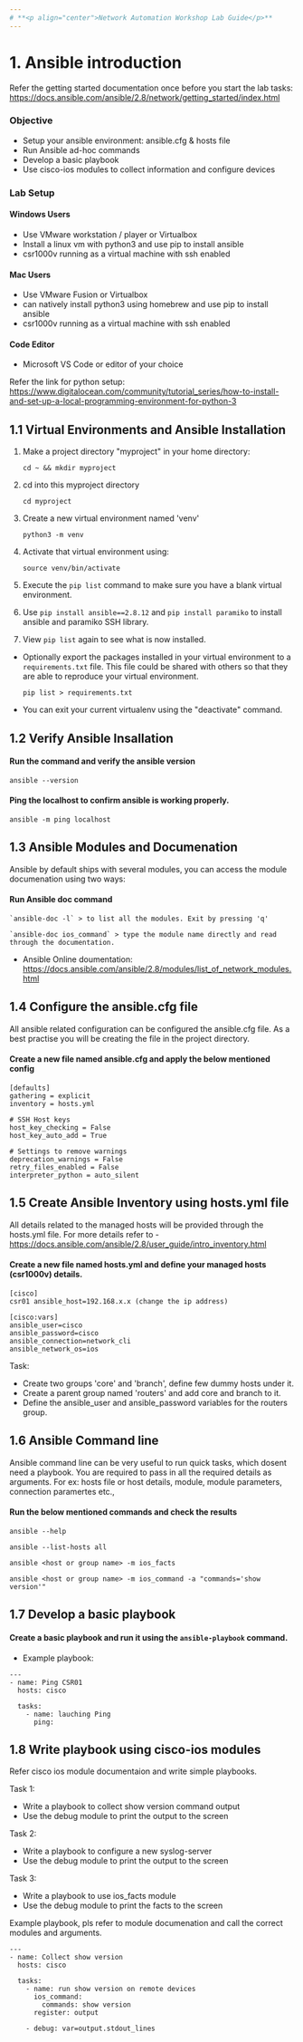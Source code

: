```yaml
---
# **<p align="center">Network Automation Workshop Lab Guide</p>**
---
```


# 1. Ansible introduction

Refer the getting started documentation once before you start the lab tasks:
    https://docs.ansible.com/ansible/2.8/network/getting_started/index.html

### Objective
- Setup your ansible environment: ansible.cfg & hosts file
- Run Ansible ad-hoc commands
- Develop a basic playbook
- Use cisco-ios modules to collect information and configure devices

### Lab Setup
#### Windows Users
- Use VMware workstation / player or Virtualbox
- Install a linux vm with python3 and use pip to install ansible
- csr1000v running as a virtual machine with ssh enabled

#### Mac Users
- Use VMware Fusion or Virtualbox
- can natively install python3 using homebrew and use pip to install ansible
- csr1000v running as a virtual machine with ssh enabled

#### Code Editor
- Microsoft VS Code or editor of your choice

Refer the link for python setup:
https://www.digitalocean.com/community/tutorial_series/how-to-install-and-set-up-a-local-programming-environment-for-python-3

## 1.1 Virtual Environments and Ansible Installation

1. Make a project directory "myproject" in your home directory:

   `cd ~ && mkdir myproject`

2. cd into this myproject directory

    `cd myproject`

3. Create a new virtual environment named 'venv'

    `python3 -m venv`

4. Activate that virtual environment using:

    `source venv/bin/activate`

5. Execute the `pip list` command to make sure you have a blank virtual environment.

6. Use `pip install ansible==2.8.12` and `pip install paramiko` to install ansible and paramiko SSH library.

7. View `pip list` again to see what is now installed.


- Optionally export the packages installed in your virtual environment to a `requirements.txt` file. This file could be shared with others so that they are able to reproduce your virtual environment.

    `pip list > requirements.txt`

- You can exit your current virtualenv using the "deactivate" command.

## 1.2 Verify Ansible Insallation

#### Run the command and verify the ansible version

   `ansible --version`

#### Ping the localhost to confirm ansible is working properly.

   `ansible -m ping localhost`

## 1.3 Ansible Modules and Documenation

Ansible by default ships with several modules, you can access the module documenation using two ways:

#### Run Ansible doc command

    `ansible-doc -l` > to list all the modules. Exit by pressing 'q'

    `ansible-doc ios_command` > type the module name directly and read through the documentation.

- Ansible Online doumentation:
    https://docs.ansible.com/ansible/2.8/modules/list_of_network_modules.html 


## 1.4 Configure the ansible.cfg file

All ansible related configuration can be configured the ansible.cfg file. As a best practise you will be creating the file in the project directory.

#### Create a new file named ansible.cfg and apply the below mentioned config

```
[defaults]
gathering = explicit
inventory = hosts.yml

# SSH Host keys
host_key_checking = False
host_key_auto_add = True

# Settings to remove warnings
deprecation_warnings = False
retry_files_enabled = False
interpreter_python = auto_silent
```

## 1.5 Create Ansible Inventory using hosts.yml file

All details related to the managed hosts will be provided through the hosts.yml file. For more details refer to - https://docs.ansible.com/ansible/2.8/user_guide/intro_inventory.html

#### Create a new file named hosts.yml and define your managed hosts (csr1000v) details. 

```
[cisco]
csr01 ansible_host=192.168.x.x (change the ip address)

[cisco:vars]
ansible_user=cisco
ansible_password=cisco
ansible_connection=network_cli
ansible_network_os=ios
```

Task:
- Create two groups 'core' and 'branch', define few dummy hosts under it.
- Create a parent group named 'routers' and add core and branch to it.
- Define the ansible_user and ansible_password variables for the routers group.

## 1.6 Ansible Command line

Ansible command line can be very useful to run quick tasks, which dosent need a playbook. You are required to pass in all the required details as arguments. For ex: hosts file or host details, module, module parameters, connection paramertes etc.,

#### Run the below mentioned commands and check the results

  `ansible --help`

  `ansible --list-hosts all`

  `ansible <host or group name> -m ios_facts`

  `ansible <host or group name> -m ios_command -a "commands='show version'" `

## 1.7 Develop a basic playbook

#### Create a basic playbook and run it using the `ansible-playbook` command. 

- Example playbook:

```
---
- name: Ping CSR01
  hosts: cisco

  tasks:
    - name: lauching Ping
      ping:
```

## 1.8 Write playbook using cisco-ios modules

Refer cisco ios module documentaion and write simple playbooks.

Task 1:
- Write a playbook to collect show version command output
- Use the debug module to print the output to the screen

Task 2:
- Write a playbook to configure a new syslog-server
- Use the debug module to print the output to the screen

Task 3:
- Write a playbook to use ios_facts module
- Use the debug module to print the facts to the screen

Example playbook, pls refer to module documenation and call the correct modules and arguments. 

```
---
- name: Collect show version
  hosts: cisco

  tasks:
    - name: run show version on remote devices
      ios_command:
        commands: show version
      register: output

    - debug: var=output.stdout_lines
```